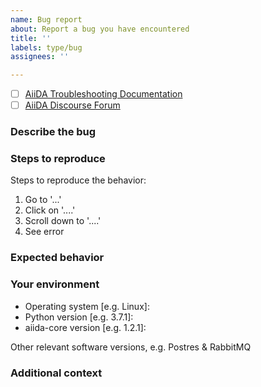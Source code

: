 ```yaml
---
name: Bug report
about: Report a bug you have encountered
title: ''
labels: type/bug
assignees: ''

---
```


<!-- Before raising an issue, it is suggested that you first check out the: -->

- [ ] [AiiDA Troubleshooting Documentation](https://aiida.readthedocs.io/projects/aiida-core/en/stable/installation/troubleshooting.html)
- [ ] [AiiDA Discourse Forum](https://aiida.discourse.group/)

### Describe the bug

<!-- A clear and concise description of what the bug is. -->

### Steps to reproduce

Steps to reproduce the behavior:

1. Go to '...'
2. Click on '....'
3. Scroll down to '....'
4. See error

### Expected behavior

<!-- A clear and concise description of what you expected to happen. -->

### Your environment

- Operating system [e.g. Linux]:
- Python version [e.g. 3.7.1]:
- aiida-core version [e.g. 1.2.1]:

Other relevant software versions, e.g. Postres & RabbitMQ

### Additional context

<!-- Add any other context about the problem here. -->
